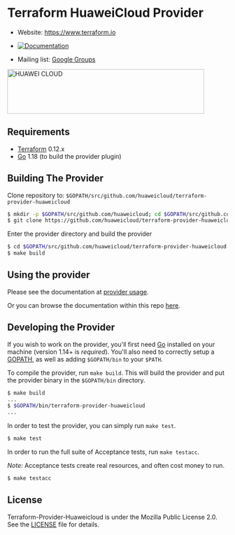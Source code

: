 Terraform HuaweiCloud Provider
==============================

<!-- markdownlint-disable-next-line MD034 -->
* Website: https://www.terraform.io
* [![Documentation](https://img.shields.io/badge/documentation-blue)](https://registry.terraform.io/providers/huaweicloud/huaweicloud/latest/docs)
  
* Mailing list: [Google Groups](http://groups.google.com/group/terraform-tool)

<a href="https://www.huaweicloud.com/">
  <img src="https://console-static.huaweicloud.com/static/authui/20210202115135/public/custom/images/logo-en.svg"
    alt="HUAWEI CLOUD" width="450px" height="102px">
</a>

Requirements
------------

* [Terraform](https://www.terraform.io/downloads.html) 0.12.x
* [Go](https://golang.org/doc/install) 1.18 (to build the provider plugin)

Building The Provider
---------------------

Clone repository to: `$GOPATH/src/github.com/huaweicloud/terraform-provider-huaweicloud`

```sh
$ mkdir -p $GOPATH/src/github.com/huaweicloud; cd $GOPATH/src/github.com/huaweicloud
$ git clone https://github.com/huaweicloud/terraform-provider-huaweicloud
```

Enter the provider directory and build the provider

```sh
$ cd $GOPATH/src/github.com/huaweicloud/terraform-provider-huaweicloud
$ make build
```

Using the provider
------------------

Please see the documentation at [provider usage](docs/index.md).

Or you can browse the documentation within this repo [here](https://github.com/huaweicloud/terraform-provider-huaweicloud/tree/master/docs).

Developing the Provider
-----------------------

If you wish to work on the provider, you'll first need [Go](http://www.golang.org) installed
on your machine (version 1.14+ is *required*).
You'll also need to correctly setup a [GOPATH](http://golang.org/doc/code.html#GOPATH),
as well as adding `$GOPATH/bin` to your `$PATH`.

To compile the provider, run `make build`.
This will build the provider and put the provider binary in the `$GOPATH/bin` directory.

```sh
$ make build
...
$ $GOPATH/bin/terraform-provider-huaweicloud
...
```

In order to test the provider, you can simply run `make test`.

```sh
$ make test
```

In order to run the full suite of Acceptance tests, run `make testacc`.

*Note:* Acceptance tests create real resources, and often cost money to run.

```sh
$ make testacc
```

License
-------

Terraform-Provider-Huaweicloud is under the Mozilla Public License 2.0. See the [LICENSE](LICENSE) file for details.
